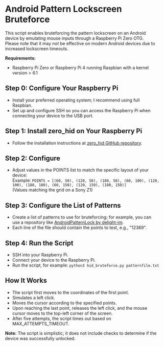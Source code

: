 # Android Pattern Lockscreen Bruteforce

This script enables bruteforcing the pattern lockscreen on an Android device by emulating mouse inputs through a Raspberry Pi Zero OTG.<br />
Please note that it may *not* be effective on modern Android devices due to increased lockscreen timeouts.

**Requirements:**
- Raspberry Pi Zero or Raspberry Pi 4 running Raspbian with a kernel version > 6.1

## Step 0: Configure Your Raspberry Pi
- Install your preferred operating system; I recommend using full Raspbian.
- Set up and configure SSH so you can access the Raspberry Pi when connecting your device to the USB port.

## Step 1: Install zero_hid on Your Raspberry Pi
- Follow the installation instructions at [zero_hid GitHub repository](https://github.com/thewh1teagle/zero-hid).

## Step 2: Configure
- Adjust values in the POINTS list to match the specific layout of your device:<br />
  Example: `POINTS = [(60, 50), (120, 50), (180, 50), (60, 100), (120, 100), (180, 100), (60, 150), (120, 150), (180, 150)]`<br />
  (Values matching the grid on a Sony Z1)

## Step 3: Configure the List of Patterns
- Create a list of patterns to use for bruteforcing; for example, you can use a repository like [AndroidPatternLock by delight-im](https://github.com/delight-im/AndroidPatternLock).<br />
- Each line of the file should contain the points to test, e.g., "12369".

## Step 4: Run the Script
- SSH into your Raspberry Pi.
- Connect your device to the Raspberry Pi.
- Run the script, for example: `python3 hid_bruteforce.py patternfile.txt`

## How It Works
- The script first moves to the coordinates of the first point.
- Simulates a left click.
- Moves the cursor according to the specified points.
- Upon reaching the last point, releases the left click, and the mouse cursor moves to the top-left corner of the screen.
- After five attempts, the script times out based on MAX_ATTEMPTS_TIMEOUT.

**Note:** The script is simplistic; it does not include checks to determine if the device was successfully unlocked.
